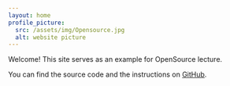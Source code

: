 ```yaml
---
layout: home
profile_picture:
  src: /assets/img/Opensource.jpg
  alt: website picture
---
```


<p>
  Welcome! This site serves as an example for OpenSource lecture. 
</p>

<p>
  You can find the source code and the instructions on <a href="https://github.com/eliottvincent/bay">GitHub</a>.
</p>

